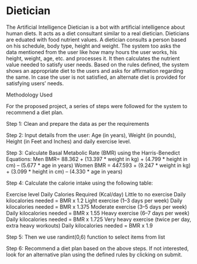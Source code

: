 # Dietician
The Artificial Intelligence Dietician is a bot with artificial intelligence about human diets. It acts as a diet consultant similar to a real dietician. Dieticians are eduated with food nutrient values. A dietician consults a person based on his schedule, body type, height and weight. The system too asks the data mentioned from the user like how many hours the user works, his height, weight, age, etc. and processes it. It then calculates the nutrient value needed to satisfy user needs. Based on the rules defined, the system shows an appropriate diet to the users and asks for affirmation regarding the same. In case the user is not satisfied, an alternate diet is provided for satisfying users’ needs.

Methodology Used

For the proposed project, a series of steps were followed for the system to recommend a diet plan.

Step 1: Clean and prepare the data as per the requirements

Step 2: Input details from the user: Age (in years), Weight (in pounds), Height (in Feet and Inches) and daily exercise level.

Step 3: Calculate Basal Metabolic Rate (BMR) using the Harris-Benedict Equations:
		Men BMR= 88.362 + (13.397 * weight in kg) + (4.799 * height in cm) – (5.677 * age in years)
		Women BMR = 447.593 + (9.247 * weight in kg) + (3.099 * height in cm) – (4.330 * age in years) 

Step 4: Calculate the calorie intake using the following table:

Exercise level	Daily Calories Required (Kcal/day)
Little to no exercise	Daily kilocalories needed = BMR x 1.2
Light exercise (1–3 days per week)	Daily kilocalories needed = BMR x 1.375
Moderate exercise (3–5 days per week)	Daily kilocalories needed = BMR x 1.55
Heavy exercise (6–7 days per week)	Daily kilocalories needed = BMR x 1.725
Very heavy exercise (twice per day, extra heavy workouts)	Daily kilocalories needed = BMR x 1.9

Step 5: Then we use randint(0,6) function to select items from list

Step 6: Recommend a diet plan based on the above steps. If not interested, look for an alternative plan using the defined rules by clicking on submit.
